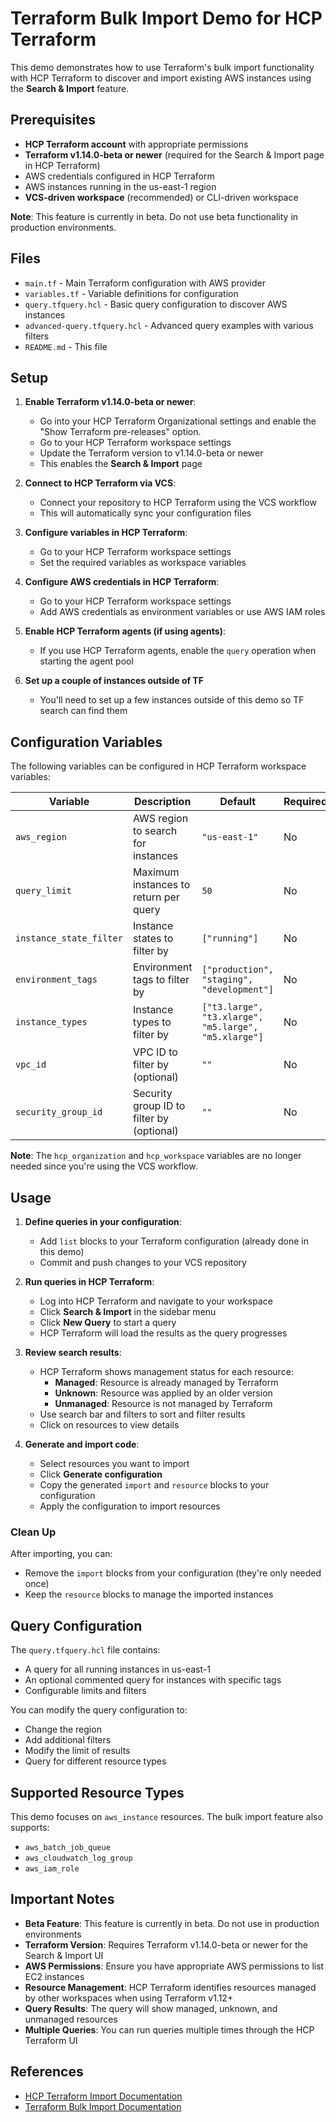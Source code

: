 # Terraform Bulk Import Demo for HCP Terraform

This demo demonstrates how to use Terraform's bulk import functionality with HCP Terraform to discover and import existing AWS instances using the **Search & Import** feature.

## Prerequisites

- **HCP Terraform account** with appropriate permissions
- **Terraform v1.14.0-beta or newer** (required for the Search & Import page in HCP Terraform)
- AWS credentials configured in HCP Terraform
- AWS instances running in the us-east-1 region
- **VCS-driven workspace** (recommended) or CLI-driven workspace

**Note**: This feature is currently in beta. Do not use beta functionality in production environments.

## Files

- `main.tf` - Main Terraform configuration with AWS provider
- `variables.tf` - Variable definitions for configuration
- `query.tfquery.hcl` - Basic query configuration to discover AWS instances
- `advanced-query.tfquery.hcl` - Advanced query examples with various filters
- `README.md` - This file

## Setup

1. **Enable Terraform v1.14.0-beta or newer**:
   - Go into your HCP Terraform Organizational settings and enable the "Show Terraform pre-releases" option.
   - Go to your HCP Terraform workspace settings
   - Update the Terraform version to v1.14.0-beta or newer
   - This enables the **Search & Import** page

2. **Connect to HCP Terraform via VCS**:
   - Connect your repository to HCP Terraform using the VCS workflow
   - This will automatically sync your configuration files

3. **Configure variables in HCP Terraform**:
   - Go to your HCP Terraform workspace settings
   - Set the required variables as workspace variables

4. **Configure AWS credentials in HCP Terraform**:
   - Go to your HCP Terraform workspace settings
   - Add AWS credentials as environment variables or use AWS IAM roles

5. **Enable HCP Terraform agents (if using agents)**:
   - If you use HCP Terraform agents, enable the `query` operation when starting the agent pool
6. **Set up a couple of instances outside of TF**
   - You'll need to set up a few instances outside of this demo so TF search can find them

## Configuration Variables

The following variables can be configured in HCP Terraform workspace variables:

| Variable | Description | Default | Required |
|----------|-------------|---------|----------|
| `aws_region` | AWS region to search for instances | `"us-east-1"` | No |
| `query_limit` | Maximum instances to return per query | `50` | No |
| `instance_state_filter` | Instance states to filter by | `["running"]` | No |
| `environment_tags` | Environment tags to filter by | `["production", "staging", "development"]` | No |
| `instance_types` | Instance types to filter by | `["t3.large", "t3.xlarge", "m5.large", "m5.xlarge"]` | No |
| `vpc_id` | VPC ID to filter by (optional) | `""` | No |
| `security_group_id` | Security group ID to filter by (optional) | `""` | No |

**Note**: The `hcp_organization` and `hcp_workspace` variables are no longer needed since you're using the VCS workflow.

## Usage

1. **Define queries in your configuration**:
   - Add `list` blocks to your Terraform configuration (already done in this demo)
   - Commit and push changes to your VCS repository

2. **Run queries in HCP Terraform**:
   - Log into HCP Terraform and navigate to your workspace
   - Click **Search & Import** in the sidebar menu
   - Click **New Query** to start a query
   - HCP Terraform will load the results as the query progresses

3. **Review search results**:
   - HCP Terraform shows management status for each resource:
     - **Managed**: Resource is already managed by Terraform
     - **Unknown**: Resource was applied by an older version
     - **Unmanaged**: Resource is not managed by Terraform
   - Use search bar and filters to sort and filter results
   - Click on resources to view details

4. **Generate and import code**:
   - Select resources you want to import
   - Click **Generate configuration**
   - Copy the generated `import` and `resource` blocks to your configuration
   - Apply the configuration to import resources

### Clean Up

After importing, you can:
- Remove the `import` blocks from your configuration (they're only needed once)
- Keep the `resource` blocks to manage the imported instances

## Query Configuration

The `query.tfquery.hcl` file contains:

- A query for all running instances in us-east-1
- An optional commented query for instances with specific tags
- Configurable limits and filters

You can modify the query configuration to:
- Change the region
- Add additional filters
- Modify the limit of results
- Query for different resource types

## Supported Resource Types

This demo focuses on `aws_instance` resources. The bulk import feature also supports:
- `aws_batch_job_queue`
- `aws_cloudwatch_log_group`
- `aws_iam_role`

## Important Notes

- **Beta Feature**: This feature is currently in beta. Do not use in production environments
- **Terraform Version**: Requires Terraform v1.14.0-beta or newer for the Search & Import UI
- **AWS Permissions**: Ensure you have appropriate AWS permissions to list EC2 instances
- **Resource Management**: HCP Terraform identifies resources managed by other workspaces when using Terraform v1.12+
- **Query Results**: The query will show managed, unknown, and unmanaged resources
- **Multiple Queries**: You can run queries multiple times through the HCP Terraform UI

## References

- [HCP Terraform Import Documentation](https://developer.hashicorp.com/terraform/cloud-docs/workspaces/import#requirements)
- [Terraform Bulk Import Documentation](https://developer.hashicorp.com/terraform/language/v1.14.x/import/bulk)
